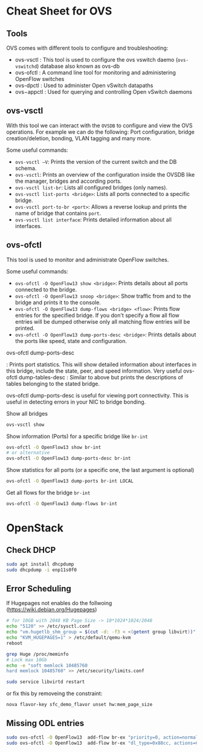 # Cheat Sheet for OVS

## Tools

OVS comes with different tools to configure and troubleshooting:

- ovs-vsctl : This tool is used to configure the ovs vswitch daemo (`ovs-vswitchd`) database also known as ovs-db
- ovs-ofctl : A command line tool for monitoring and administering OpenFlow switches
- ovs-dpctl : Used to administer Open vSwitch datapaths
- ovs−appctl : Used for querying and controlling Open vSwitch daemons

## ovs-vsctl

With this tool we can interact with the `OVSDB` to configure and view the OVS operations. For example we can do the following: Port configuration, bridge creation/deletion, bonding, VLAN tagging and many more.

Some useful commands:

- `ovs-vsctl –V`: Prints the version of the current switch and the DB schema.
- `ovs-vsctl`: Prints an overview of the configuration inside the OVSDB like the manager, bridges and according ports.
- `ovs-vsctl list-br`: Lists all configured bridges (only names).
- `ovs-vsctl list-ports <bridge>`: Lists all ports connected to a specific bridge.
- `ovs-vsctl port-to-br <port>`: Allows a reverse lookup and prints the name of bridge that contains `port`.
- `ovs-vsctl list interface`: Prints detailed information about all interfaces.

## ovs-ofctl

This tool is used to monitor and administrate OpenFlow switches.

Some useful commands:

- `ovs-ofctl -O OpenFlow13 show <bridge>`: Prints details about all ports connected to the bridge.
- `ovs-ofctl -O OpenFlow13 snoop <bridge>`: Show traffic from and to the bridge and prints it to the console.
- `ovs-ofctl -O OpenFlow13 dump-flows <bridge> <flow>`: Prints flow entries for the specified bridge. If you don't specify a flow all flow entries will be dumped otherwise only all matching flow entries will be printed.
- `ovs-ofctl -O OpenFlow13 dump-ports-desc <bridge>`: Prints details about the ports like speed, state and configuration.

ovs-ofctl dump-ports-desc

<bridge> : Prints port statistics. This will show detailed information about interfaces in this bridge, include the state, peer, and speed information. Very useful
ovs-ofctl dump-tables-desc <bridge> : Similar to above but prints the descriptions of tables belonging to the stated bridge.</bridge></bridge>

ovs-ofctl dump-ports-desc is useful for viewing port connectivity. This is useful in detecting errors in your NIC to bridge bonding.

Show all bridges

```bash
ovs-vsctl show
```

Show information (Ports) for a specific bridge like `br-int`

```bash
ovs-ofctl -O OpenFlow13 show br-int
# or alternative
ovs-ofctl -O OpenFlow13 dump-ports-desc br-int
```

Show statistics for all ports (or a specific one, the last argument is optional)

```bash
ovs-ofctl -O OpenFlow13 dump-ports br-int LOCAL
```

Get all flows for the bridge `br-int`

```bash
ovs-ofctl -O OpenFlow13 dump-flows br-int
```

# OpenStack

## Check DHCP

```bash
sudo apt install dhcpdump
sudo dhcpdump -i enp11s0f0
```

## Error Scheduling

If Hugepages not enables do the follwoing (<https://wiki.debian.org/Hugepages>)

```bash
# for 10GB with 2048 KB Page Size -> 10*1024*1024/2048
echo "5120" >> /etc/sysctl.conf
echo "vm.hugetlb_shm_group = $(cut -d: -f3 < <(getent group libvirt))" >> /etc/sysctl.conf
echo "KVM_HUGEPAGES=1" > /etc/default/qemu-kvm
reboot

grep Huge /proc/meminfo
# Lock max 10Gb
echo -e "soft memlock 10485760
hard memlock 10485760" >> /etc/security/limits.conf

sudo service libvirtd restart
```

or fix this by removeing the constraint:

```bash
nova flavor-key sfc_demo_flavor unset hw:mem_page_size
```

## Missing ODL entries

```bash
sudo ovs-ofctl -O OpenFlow13  add-flow br-ex "priority=0, action=normal"
sudo ovs-ofctl -O OpenFlow13  add-flow br-ex "dl_type=0x88cc, actions=CONTROLLER:65535"
```
